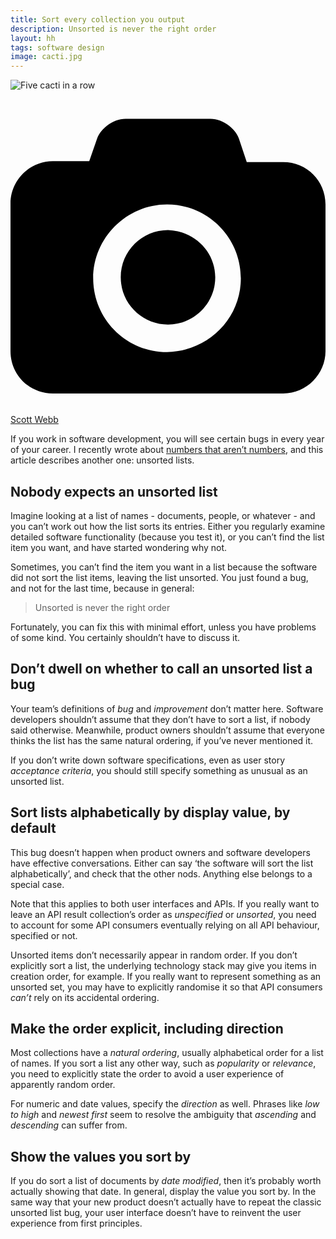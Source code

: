 ```yaml
---
title: Sort every collection you output
description: Unsorted is never the right order
layout: hh
tags: software design
image: cacti.jpg
---
```


![Five cacti in a row](cacti.jpg)

<a class="unsplash" href="https://unsplash.com/photos/GQD3Av_9A88" rel="noopener noreferrer" title="Photo by Scott Webb"><span><svg xmlns="http://www.w3.org/2000/svg" viewBox="0 0 32 32"><title>unsplash-logo</title><path d="M20.8 18.1c0 2.7-2.2 4.8-4.8 4.8s-4.8-2.1-4.8-4.8c0-2.7 2.2-4.8 4.8-4.8 2.7.1 4.8 2.2 4.8 4.8zm11.2-7.4v14.9c0 2.3-1.9 4.3-4.3 4.3h-23.4c-2.4 0-4.3-1.9-4.3-4.3v-15c0-2.3 1.9-4.3 4.3-4.3h3.7l.8-2.3c.4-1.1 1.7-2 2.9-2h8.6c1.2 0 2.5.9 2.9 2l.8 2.4h3.7c2.4 0 4.3 1.9 4.3 4.3zm-8.6 7.5c0-4.1-3.3-7.5-7.5-7.5-4.1 0-7.5 3.4-7.5 7.5s3.3 7.5 7.5 7.5c4.2-.1 7.5-3.4 7.5-7.5z"></path></svg></span><span>Scott Webb</span></a>

If you work in software development, you will see certain bugs in every year of your career.
I recently wrote about [numbers that aren’t numbers](non-numeric-numbers),
and this article describes another one: unsorted lists.

## Nobody expects an unsorted list

Imagine looking at a list of names - documents, people, or whatever - and you can’t work out how the list sorts its entries.
Either you regularly examine detailed software functionality (because you test it), or you can’t find the list item you want, and have started wondering why not.

Sometimes, you can’t find the item you want in a list because the software did not sort the list items, leaving the list unsorted.
You just found a bug, and not for the last time, because in general:

> Unsorted is never the right order

Fortunately, you can fix this with minimal effort, unless you have problems of some kind.
You certainly shouldn’t have to discuss it.

## Don’t dwell on whether to call an unsorted list a bug

Your team’s definitions of _bug_ and _improvement_ don’t matter here.
Software developers shouldn’t assume that they don’t have to sort a list, if nobody said otherwise.
Meanwhile, product owners shouldn’t assume that everyone thinks the list has the same natural ordering, if you’ve never mentioned it.

If you don’t write down software specifications, even as user story _acceptance criteria_, you should still specify something as unusual as an unsorted list.

## Sort lists alphabetically by display value, by default

This bug doesn’t happen when product owners and software developers have effective conversations.
Either can say ‘the software will sort the list alphabetically’, and check that the other nods.
Anything else belongs to a special case.

Note that this applies to both user interfaces and APIs.
If you really want to leave an API result collection’s order as _unspecified_ or _unsorted_, you need to account for some API consumers eventually relying on all API behaviour, specified or not.

Unsorted items don’t necessarily appear in random order.
If you don’t explicitly sort a list, the underlying technology stack may give you items in creation order, for example.
If you really want to represent something as an unsorted set, you may have to explicitly randomise it so that API consumers _can’t_ rely on its accidental ordering.

## Make the order explicit, including direction

Most collections have a _natural ordering_, usually alphabetical order for a list of names.
If you sort a list any other way, such as _popularity_ or _relevance_, you need to explicitly state the order to avoid a user experience of apparently random order.

For numeric and date values, specify the _direction_ as well.
Phrases like _low to high_ and _newest first_ seem to resolve the ambiguity that _ascending_ and _descending_ can suffer from.

## Show the values you sort by

If you do sort a list of documents by _date modified_, then it’s probably worth actually showing that date.
In general, display the value you sort by.
In the same way that your new product doesn’t actually have to repeat the classic unsorted list bug, your user interface doesn’t have to reinvent the user experience from first principles.
